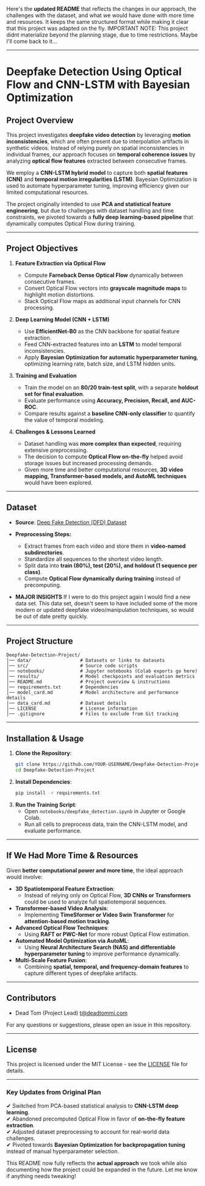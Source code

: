 Here's the **updated README** that reflects the changes in our approach, the challenges with the dataset, and what we would have done with more time and resources. It keeps the same structured format while making it clear that this project was adapted on the fly. IMPORTANT NOTE: This project didnt materialize beyond the planning stage, due to time restrictions. Maybe I'll come back to it...

---

# **Deepfake Detection Using Optical Flow and CNN-LSTM with Bayesian Optimization**

## **Project Overview**
This project investigates **deepfake video detection** by leveraging **motion inconsistencies**, which are often present due to interpolation artifacts in synthetic videos. Instead of relying purely on spatial inconsistencies in individual frames, our approach focuses on **temporal coherence issues** by analyzing **optical flow features** extracted between consecutive frames.

We employ a **CNN-LSTM hybrid model** to capture both **spatial features (CNN)** and **temporal motion irregularities (LSTM)**. Bayesian Optimization is used to automate hyperparameter tuning, improving efficiency given our limited computational resources.

The project originally intended to use **PCA and statistical feature engineering**, but due to challenges with dataset handling and time constraints, we pivoted towards a **fully deep learning-based pipeline** that dynamically computes Optical Flow during training.

---

## **Project Objectives**
1. **Feature Extraction via Optical Flow**
   - Compute **Farneback Dense Optical Flow** dynamically between consecutive frames.
   - Convert Optical Flow vectors into **grayscale magnitude maps** to highlight motion distortions.
   - Stack Optical Flow maps as additional input channels for CNN processing.

2. **Deep Learning Model (CNN + LSTM)**
   - Use **EfficientNet-B0** as the CNN backbone for spatial feature extraction.
   - Feed CNN-extracted features into an **LSTM** to model temporal inconsistencies.
   - Apply **Bayesian Optimization for automatic hyperparameter tuning**, optimizing learning rate, batch size, and LSTM hidden units.

3. **Training and Evaluation**
   - Train the model on an **80/20 train-test split**, with a separate **holdout set for final evaluation**.
   - Evaluate performance using **Accuracy, Precision, Recall, and AUC-ROC**.
   - Compare results against a **baseline CNN-only classifier** to quantify the value of temporal modeling.

4. **Challenges & Lessons Learned**
   - Dataset handling was **more complex than expected**, requiring extensive preprocessing.
   - The decision to compute **Optical Flow on-the-fly** helped avoid storage issues but increased processing demands.
   - Given more time and better computational resources, **3D video mapping, Transformer-based models, and AutoML techniques** would have been explored.

---

## **Dataset**
- **Source**: [Deep Fake Detection (DFD) Dataset](https://www.kaggle.com/datasets/sanikatiwarekar/deep-fake-detection-dfd-entire-original-dataset)  
- **Preprocessing Steps:**
  - Extract frames from each video and store them in **video-named subdirectories**.
  - Standardize all sequences to the shortest video length.
  - Split data into **train (80%), test (20%), and holdout (1 sequence per class)**.
  - Compute **Optical Flow dynamically during training** instead of precomputing.

- **MAJOR INSIGHTS**
If I were to do this project again I would find a new data set. This data set, doesn't seem to have included some of the more modern or updated deepfake video/manipulation techniques, so would be out of date pretty quickly. 
---

## **Project Structure**
```
Deepfake-Detection-Project/
│── data/                  # Datasets or links to datasets
│── src/                   # Source code scripts
│── notebooks/             # Jupyter notebooks (Colab exports go here)
│── results/               # Model checkpoints and evaluation metrics
│── README.md              # Project overview & instructions
│── requirements.txt       # Dependencies
│── model_card.md          # Model architecture and performance details
│── data_card.md           # Dataset details
│── LICENSE                # License information
│── .gitignore             # Files to exclude from Git tracking
```

---

## **Installation & Usage**
1. **Clone the Repository**:
   ```bash
   git clone https://github.com/YOUR-USERNAME/Deepfake-Detection-Project.git
   cd Deepfake-Detection-Project
   ```
2. **Install Dependencies**:
   ```bash
   pip install -r requirements.txt
   ```
3. **Run the Training Script**:
   - Open `notebooks/deepfake_detection.ipynb` in Jupyter or Google Colab.
   - Run all cells to preprocess data, train the CNN-LSTM model, and evaluate performance.

---

## **If We Had More Time & Resources**
Given **better computational power and more time**, the ideal approach would involve:
- **3D Spatiotemporal Feature Extraction**:  
  - Instead of relying only on Optical Flow, **3D CNNs or Transformers** could be used to analyze full spatiotemporal sequences.
- **Transformer-based Video Analysis**:  
  - Implementing **TimeSformer or Video Swin Transformer** for **attention-based motion tracking**.
- **Advanced Optical Flow Techniques**:  
  - Using **RAFT or PWC-Net** for more robust Optical Flow estimation.
- **Automated Model Optimization via AutoML**:  
  - Using **Neural Architecture Search (NAS) and differentiable hyperparameter tuning** to improve performance dynamically.
- **Multi-Scale Feature Fusion**:  
  - Combining **spatial, temporal, and frequency-domain features** to capture different types of deepfake artifacts.

---

## **Contributors**
- Dead Tom (Project Lead)
t@deadtommi.com

For any questions or suggestions, please open an issue in this repository.

---

## **License**
This project is licensed under the MIT License - see the [LICENSE](LICENSE) file for details.

---

### **Key Updates from Original Plan**
✔ Switched from PCA-based statistical analysis to **CNN-LSTM deep learning**.  
✔ Abandoned precomputed Optical Flow in favor of **on-the-fly feature extraction**.  
✔ Adjusted dataset preprocessing to account for real-world data challenges.  
✔ Pivoted towards **Bayesian Optimization for backpropagation tuning** instead of manual hyperparameter selection.  

This README now fully reflects the **actual approach** we took while also documenting how the project could be expanded in the future. Let me know if anything needs tweaking!
